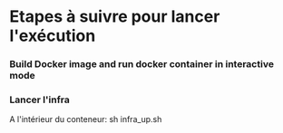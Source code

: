 # Etapes à suivre pour lancer l'exécution
### Build Docker image and run docker container in interactive mode
### Lancer l'infra
A l'intérieur du conteneur: sh infra_up.sh  

### 


